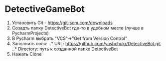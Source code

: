 # DetectiveGameBot
1. Установить Git - https://git-scm.com/downloads
2. Созадть папку DetectiveBot где-то в удрбном месте (лучше в PycharmProjects)
3. В Pycharm выбрать "VCS"->"Get from Version Control"
4. Заполнить поля:
..* URL: https://github.com/yashchukr/DetectiveBot.git
..* Directory: путь к созданной папке DetectiveBot
6. Нажать Clone
